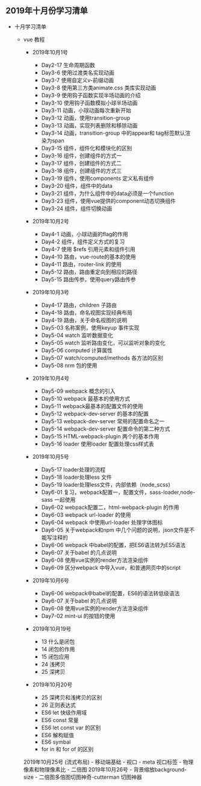 ## 2019年十月份学习清单

- 十月学习清单
    - vue 教程
       - 2019年10月1号
            - Day2-17 生命周期函数
            - Day3-6 使用过渡类名实现动画
            - Day3-7 使用自定义v-前缀动画
            - Day3-8 使用第三方类animate.css 类库实现动画
            - Day3-9 使用钩子函数实现半场动画的介绍
            - Day3-10 使用钩子函数模拟小球半场动画
            - Day3-11 动画，小球动画每次重新开始
            - Day3-12 动画，使用transition-group 
            - Day3-13 动画，实现列表删除和移除动画
            - Day3-14 动画，transition-group 中的appear和 tag标签默认渲染为span
            - Day3-15 组件，组件化和模块化的区别
            - Day3-16 组件，创建组件的方式一
            - Day3-17 组件，创建组件的方式二
            - Day3-18 组件，创建组件的方式三
            - Day3-19 组件，使用components 定义私有组件
            - Day3-20 组件，组件中的data
            - Day3-21 组件，为什么组件中的data必须是一个function
            - Day3-23 组件，使用vue提供的component动态切换组件
            - Day3-24 组件，组件切换动画

        - 2019年10月2号
            - Day4-1 动画，小球动画的flag的作用
            - Day4-2 组件，组件定义方式的复习
            - Day4-7 使用 $refs 引用元素和组件引用
            - Day4-10 路由，vue-route的基本的使用
            - Day4-11 路由，router-link 的使用
            - Day5-12 路由，路由重定向到相应的路径
            - Day5-15 路由传参，使用query路由传参
        - 2019年10月3号
            - Day4-17 路由，children 子路由
            - Day4-18 路由，命名视图实现经典布局
            - Day4-19 路由，关于命名视图的说明
            - Day5-03 名称案例，使用keyup 事件实现
            - Day5-04 watch 监听数据变化
            - Day5-05 watch 监听路由变化，可以监听对象的变化
            - Day5-06 computed 计算属性
            - Day5-07 watch/computed/methods 各方法的区别
            - Day5-08 nrm 包的使用

        - 2019年10月4号
            - Day5-09 webpack 概念的引入
            - Day5-10 webpack 最基本的使用方式
            - Day5-11 webpack最基本的配置文件的使用
            - Day5-12 webpack-dev-server 的基本的配置
            - Day5-13 webpack-dev-server 常用的配置命名之一
            - Day5-14 webpack-dev-server 配置命令的第二种方式
            - Day5-15 HTML-webpack-plugin 两个的基本作用
            - Day5-16 loader 使用loader 配置处理css样式表

        - 2019年10月5号
            - Day5-17 loader处理的流程
            - Day5-18 loader处理less 文件
            - Day5-19 loader处理less文件，内部依赖（node_scss)
            - Day6-01 复习，webpack配置一，配置文件，sass-loader,node-sass 一起使用
            - Day6-02 webpack配置二，html-webpack-plugin 的作用
            - Day6-03 webpack url-loader 的使用
            - Day6-04 webpack 中使用url-loader 处理字体图标
            - Day6-05 关于webpack和npm 中几个问题的说明，json文件是不能写注释的
            - Day6-06 webpack 中babel的配置，把ES6语法转为ES5语法
            - Day6-07 关于babel 的几点说明
            - Day6-08 使用vue实例的render方法渲染组件
            - Day6-09 区分webpack 中导入vue，和普通网页中的script

        - 2019年10月6号
            - Day6-06 webpack中babel的配置，ES6的语法转低级语法
            - Day6-07 关于babel 的几点说明
            - Day6-08 使用vue实例的render方法渲染组件
            - Day7-02 mint-ui 的按钮的使用

        - 2019年10月19号
            - 13 什么是闭包
            - 14 闭包的作用
            - 15 闭包应用
            - 24 浅拷贝
            - 25 深拷贝

        - 2019年10月20号
            - 25 深拷贝和浅拷贝的区别
            - 26 正则表达式
            - ES6 let 快级作用域
            - ES6 const 常量
            - ES6 let const var 的区别
            - ES6 解构赋值
            - ES6 symbal
            - for in 和 for of 的区别

        2019年10月25号 (流式布局)
            - 移动端基础
            - 视口
            - meta 视口标签
            - 物理像素和物理像素比
            - 二倍图
        2019年10月26号
            - 背景缩放background-size
            - 二倍图多倍图切图神奇-cutterman 切图神器




